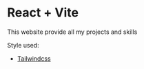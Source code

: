 # React + Vite

This website provide all my projects and skills

Style used:
- [Tailwindcss](https://tailwindcss.com/docs/guides/vite)
